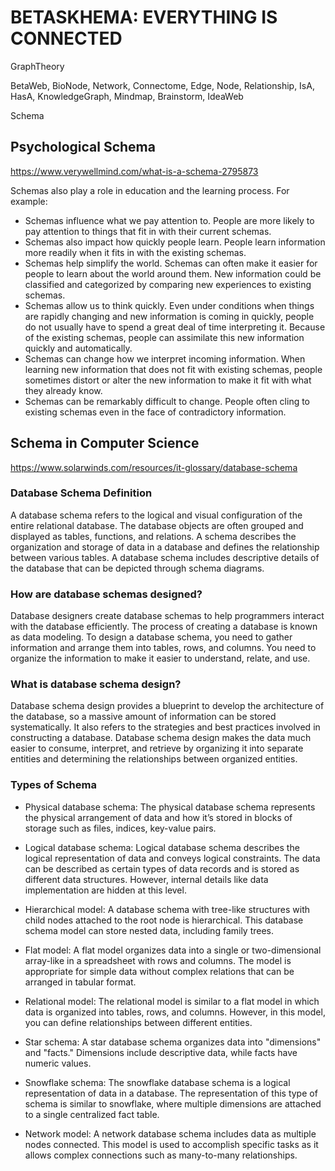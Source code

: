 # BETASKHEMA: EVERYTHING IS CONNECTED

GraphTheory

BetaWeb, BioNode, Network, Connectome, Edge, Node, Relationship, IsA, HasA, KnowledgeGraph, Mindmap, Brainstorm, IdeaWeb

Schema

## Psychological Schema

<https://www.verywellmind.com/what-is-a-schema-2795873>

Schemas also play a role in education and the learning process. For example:

- Schemas influence what we pay attention to. People are more likely to pay attention to things that fit in with their current schemas.
- Schemas also impact how quickly people learn. People learn information more readily when it fits in with the existing schemas.
- Schemas help simplify the world. Schemas can often make it easier for people to learn about the world around them. New information could be classified and categorized by comparing new experiences to existing schemas.
- Schemas allow us to think quickly. Even under conditions when things are rapidly changing and new information is coming in quickly, people do not usually have to spend a great deal of time interpreting it. Because of the existing schemas, people can assimilate this new information quickly and automatically.
- Schemas can change how we interpret incoming information. When learning new information that does not fit with existing schemas, people sometimes distort or alter the new information to make it fit with what they already know.
- Schemas can be remarkably difficult to change. People often cling to existing schemas even in the face of contradictory information.

## Schema in Computer Science

<https://www.solarwinds.com/resources/it-glossary/database-schema>

### Database Schema Definition

A database schema refers to the logical and visual configuration of the entire relational database. The database objects are often grouped and displayed as tables, functions, and relations. A schema describes the organization and storage of data in a database and defines the relationship between various tables. A database schema includes descriptive details of the database that can be depicted through schema diagrams.

### How are database schemas designed?

Database designers create database schemas to help programmers interact with the database efficiently. The process of creating a database is known as data modeling. To design a database schema, you need to gather information and arrange them into tables, rows, and columns. You need to organize the information to make it easier to understand, relate, and use.

### What is database schema design?

Database schema design provides a blueprint to develop the architecture of the database, so a massive amount of information can be stored systematically. It also refers to the strategies and best practices involved in constructing a database. Database schema design makes the data much easier to consume, interpret, and retrieve by organizing it into separate entities and determining the relationships between organized entities.

### Types of Schema

- Physical database schema: The physical database schema represents the physical arrangement of data and how it’s stored in blocks of storage such as files, indices, key-value pairs.
- Logical database schema: Logical database schema describes the logical representation of data and conveys logical constraints. The data can be described as certain types of data records and is stored as different data structures. However, internal details like data implementation are hidden at this level.

- Hierarchical model: A database schema with tree-like structures with child nodes attached to the root node is hierarchical. This database schema model can store nested data, including family trees.
- Flat model: A flat model organizes data into a single or two-dimensional array-like in a spreadsheet with rows and columns. The model is appropriate for simple data without complex relations that can be arranged in tabular format.
- Relational model: The relational model is similar to a flat model in which data is organized into tables, rows, and columns. However, in this model, you can define relationships between different entities.
- Star schema: A star database schema organizes data into "dimensions" and "facts." Dimensions include descriptive data, while facts have numeric values.
- Snowflake schema: The snowflake database schema is a logical representation of data in a database. The representation of this type of schema is similar to snowflake, where multiple dimensions are attached to a single centralized fact table.
- Network model: A network database schema includes data as multiple nodes connected. This model is used to accomplish specific tasks as it allows complex connections such as many-to-many relationships.